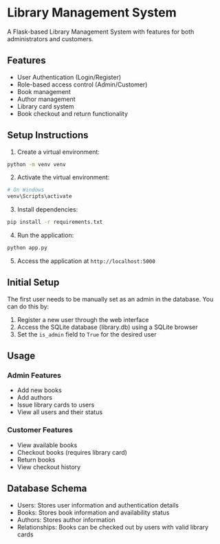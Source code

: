 # Library Management System

A Flask-based Library Management System with features for both administrators and customers.

## Features

- User Authentication (Login/Register)
- Role-based access control (Admin/Customer)
- Book management
- Author management
- Library card system
- Book checkout and return functionality

## Setup Instructions

1. Create a virtual environment:
```bash
python -m venv venv
```

2. Activate the virtual environment:
```bash
# On Windows
venv\Scripts\activate
```

3. Install dependencies:
```bash
pip install -r requirements.txt
```

4. Run the application:
```bash
python app.py
```

5. Access the application at `http://localhost:5000`

## Initial Setup

The first user needs to be manually set as an admin in the database. You can do this by:
1. Register a new user through the web interface
2. Access the SQLite database (library.db) using a SQLite browser
3. Set the `is_admin` field to `True` for the desired user

## Usage

### Admin Features
- Add new books
- Add authors
- Issue library cards to users
- View all users and their status

### Customer Features
- View available books
- Checkout books (requires library card)
- Return books
- View checkout history

## Database Schema

- Users: Stores user information and authentication details
- Books: Stores book information and availability status
- Authors: Stores author information
- Relationships: Books can be checked out by users with valid library cards
